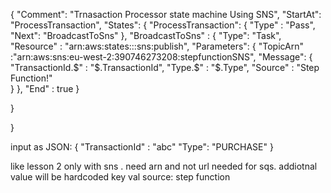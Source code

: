 {
  "Comment": "Trnasaction Processor state machine Using SNS",
  "StartAt": "ProcessTransaction",
  "States": {
    "ProcessTransaction": {
      "Type" : "Pass",
      "Next": "BroadcastToSns"
    },
    "BroadcastToSns" : {
      "Type": "Task",
      "Resource" : "arn:aws:states:::sns:publish",
      "Parameters": {
        "TopicArn" :"arn:aws:sns:eu-west-2:390746273208:stepfunctionSNS",
        "Message": {
          "TransactionId.$" : "$.TransactionId",
          "Type.$" : "$.Type",
          "Source" : "Step Function!"        
        }
      },
      "End" : true
    }
    
  }
  
}

input as JSON:
{
    "TransactionId" : "abc"
    "Type": "PURCHASE"
}

like lesson 2 only with sns . need arn and not url needed for sqs.
addiotnal value will be hardcoded key val source: step function